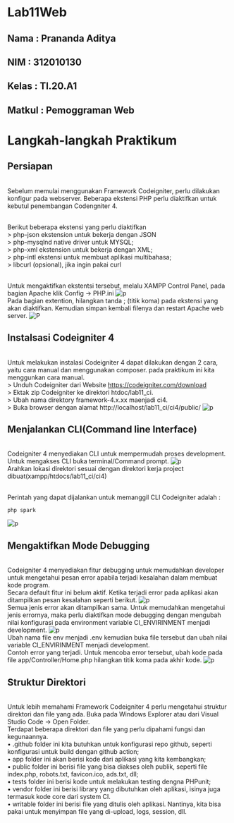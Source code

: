 # Lab11Web

## Nama : Prananda Aditya

## NIM : 312010130

## Kelas : TI.20.A1

## Matkul : Pemoggraman Web

# Langkah-langkah Praktikum

## Persiapan

<br>Sebelum memulai menggunakan Framework Codeigniter, perlu dilakukan konfigur pada webserver. Beberapa ekstensi PHP perlu diaktifkan untuk kebutul penembangan Codengniter 4.

<br>Berikut beberapa ekstensi yang perlu diaktifkan
<br>> php-json ekstension untuk bekerja dengan JSON
<br>> php-mysqlnd native driver untuk MYSQL;
<br>> php-xml ekstension untuk bekerja dengan XML;
<br>> php-intl ekstensi untuk membuat aplikasi multibahasa;
<br>> libcurl (opsional), jika ingin pakai curl

<br>Untuk mengaktifkan ekstentsi tersebut, melalu XAMPP Control Panel, pada bagian
Apache klik Config -> PHP.ini
![p](img/SS1.png)
<br>Pada bagian extention, hilangkan tanda ; (titik koma) pada ekstensi yang akan
diaktifkan. Kemudian simpan kembali filenya dan restart Apache web server.
![P](img/SS2.png)

## Instalsasi Codeigniter 4

<br>Untuk melakukan instalasi Codeigniter 4 dapat dilakukan dengan 2 cara, yaitu cara manual dan menggunakan composer. pada praktikum ini kita menggunkan cara manual.
<br>> Unduh Codeigniter dari Website https://codeigniter.com/download
<br>> Ektak zip Codeigniter ke direktori htdoc/lab11_ci.
<br>> Ubah nama direktory framework-4.x.xx maenjadi ci4.
<br>> Buka browser dengan alamat http://localhost/lab11_ci/ci4/public/
![p](img/SS3.png)

## Menjalankan CLI(Command line Interface)

<br>Codeigniter 4 menyediakan CLI untuk mempermudah proses development. Untuk mengakses CLI buka terminal/Command prompt.
![p](img/SS4.png)
<br>Arahkan lokasi direktori sesuai dengan direktori kerja project dibuat(xampp/htdocs/lab11_ci/ci4)

<br>Perintah yang dapat dijalankan untuk memanggil CLI Codeigniter adalah :

```
php spark
```

![p](img/SS5.png)

## Mengaktifkan Mode Debugging

<br>Codeigniter 4 menyediakan fitur debugging untuk memudahkan developer untuk
mengetahui pesan error apabila terjadi kesalahan dalam membuat kode program.
<br>Secara default fitur ini belum aktif. Ketika terjadi error pada aplikasi akan ditampilkan
pesan kesalahan seperti berikut.
![p](img/SS6.png)
<br>Semua jenis error akan ditampilkan sama. Untuk memudahkan mengetahui jenis
errornya, maka perlu diaktifkan mode debugging dengan mengubah nilai konfigurasi
pada environment variable CI_ENVIRINMENT menjadi development.
![p](img/SS7.png)
<br>Ubah nama file env menjadi .env kemudian buka file tersebut dan ubah nilai variable CI_ENVIRINMENT menjadi development.
<br>Contoh error yang terjadi. Untuk mencoba error tersebut, ubah kode pada file app/Controller/Home.php hilangkan titik koma pada akhir kode.
![p](img/SS8.png)

## Struktur Direktori

<br>Untuk lebih memahami Framework Codeigniter 4 perlu mengetahui struktur direktori dan file yang ada. Buka pada Windows Explorer atau dari Visual Studio Code -> Open Folder.
<br> Terdapat beberapa direktori dan file yang perlu dipahami fungsi dan kegunaannya.
<br>• .github folder ini kita butuhkan untuk konfigurasi repo github, seperti konfigurasi untuk build dengan github action;
<br>• app folder ini akan berisi kode dari aplikasi yang kita kembangkan;
<br>• public folder ini berisi file yang bisa diakses oleh publik, seperti file index.php, robots.txt, favicon.ico, ads.txt, dll;
<br>• tests folder ini berisi kode untuk melakukan testing dengna PHPunit;
<br>• vendor folder ini berisi library yang dibutuhkan oleh aplikasi, isinya juga termasuk kode core dari system CI.
<br>• writable folder ini berisi file yang ditulis oleh aplikasi. Nantinya, kita bisa pakai untuk menyimpan file yang di-upload, logs, session, dll.
